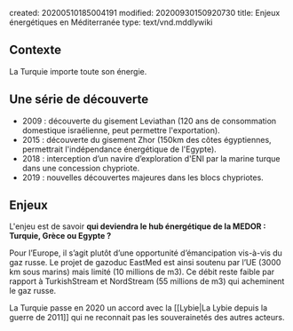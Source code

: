 created: 20200510185004191
modified: 20200930150920730
title: Enjeux énergétiques en Méditerranée
type: text/vnd.mddlywiki

## Contexte

La Turquie importe toute son énergie.

## Une série de découverte

* 2009 : découverte du gisement Leviathan (120 ans de consommation domestique israélienne, peut permettre l'exportation).
* 2015 : découverte du gisement Zhor (150km des côtes égyptiennes, permettrait l'indépendance énergétique de l'Egypte).
* 2018 : interception d’un navire d’exploration d'ENI par la marine turque dans une concession chypriote.
* 2019 : nouvelles découvertes majeures dans les blocs chypriotes.

## Enjeux

L'enjeu est de savoir **qui deviendra le hub énergétique de la MEDOR : Turquie, Grèce ou Egypte ?**

Pour l’Europe, il s’agit plutôt d’une opportunité d’émancipation vis-à-vis du gaz russe. Le projet de gazoduc EastMed est ainsi soutenu par l’UE (3000 km sous marins) mais limité (10 millions de m3). Ce débit reste faible par rapport à TurkishStream et NordStream (55 millions de m3) qui acheminent le gaz russe.

La Turquie passe en 2020 un accord avec la [[Lybie|La Lybie depuis la guerre de 2011]] qui ne reconnait pas les souverainetés des autres acteurs.